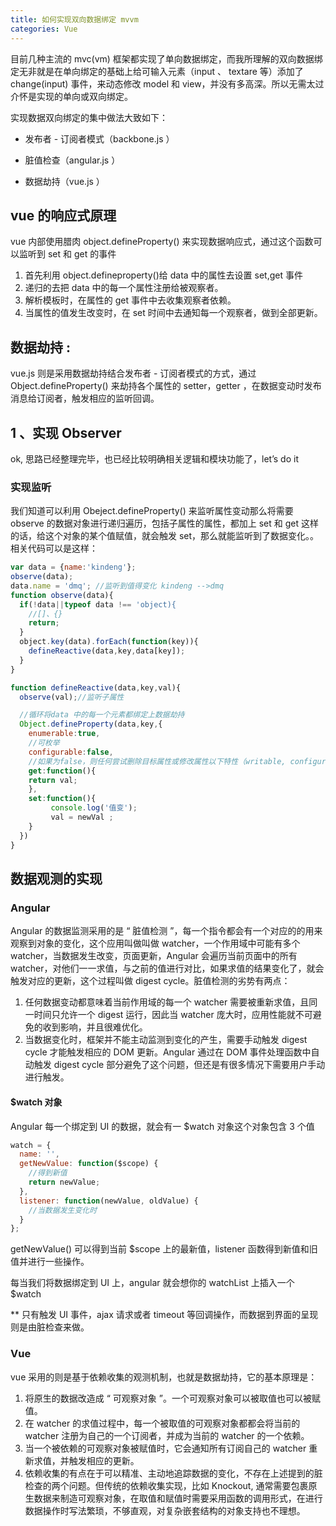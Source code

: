 ```yaml
---
title: 如何实现双向数据绑定 mvvm
categories: Vue
---
```


目前几种主流的 mvc(vm) 框架都实现了单向数据绑定，而我所理解的双向数据绑定无非就是在单向绑定的基础上给可输入元素（input 、 textare 等）添加了 change(input) 事件，来动态修改 model 和 view，并没有多高深。所以无需太过介怀是实现的单向或双向绑定。

<!--more-->

实现数据双向绑定的集中做法大致如下：

- 发布者 - 订阅者模式（backbone.js ）

- 脏值检查（angular.js ）

- 数据劫持（vue.js ）

## vue 的响应式原理

vue 内部使用腊肉 object.defineProperty() 来实现数据响应式，通过这个函数可以监听到 set 和 get 的事件

1. 首先利用 object.defineproperty()给 data 中的属性去设置 set,get 事件
2. 递归的去把 data 中的每一个属性注册给被观察者。
3. 解析模板时，在属性的 get 事件中去收集观察者依赖。
4. 当属性的值发生改变时，在 set 时间中去通知每一个观察者，做到全部更新。

## 数据劫持 :

vue.js 则是采用数据劫持结合发布者 - 订阅者模式的方式，通过 Object.defineProperty() 来劫持各个属性的 setter，getter ，在数据变动时发布消息给订阅者，触发相应的监听回调。

## 1 、实现 Observer

ok, 思路已经整理完毕，也已经比较明确相关逻辑和模块功能了，let’s do it

### 实现监听

我们知道可以利用 Obeject.defineProperty() 来监听属性变动那么将需要 observe 的数据对象进行递归遍历，包括子属性的属性，都加上 set 和 get 这样的话，给这个对象的某个值赋值，就会触发 set，那么就能监听到了数据变化。。相关代码可以是这样：

```javascript
var data = {name:'kindeng'};
observe(data);
data.name = 'dmq'; //监听到值得变化 kindeng -->dmq
function observe(data){
  if(!data||typeof data !== 'object){
    //[]、{}
    return;
  }
  object.key(data).forEach(function(key)){
    defineReactive(data,key,data[key]);
  }
}

function defineReactive(data,key,val){
  observe(val);//监听子属性

  //循环将data 中的每一个元素都绑定上数据劫持
  Object.defineProperty(data,key,{
    enumerable:true,
    //可枚举
    configurable:false,
    //如果为false，则任何尝试删除目标属性或修改属性以下特性（writable, configurable, enumerable）的行为将被无效化
    get:function(){
    return val;
    },
    set:function(){
         console.log('值变');
         val = newVal ;
    }
  })
}
```

## 数据观测的实现

### Angular

Angular 的数据监测采用的是 “ 脏值检测 ”，每一个指令都会有一个对应的的用来观察到对象的变化，这个应用叫做叫做 watcher，一个作用域中可能有多个 watcher，当数据发生改变，页面更新，Angular 会遍历当前页面中的所有 watcher，对他们一一求值，与之前的值进行对比，如果求值的结果变化了，就会触发对应的更新，这个过程叫做 digest cycle。脏值检测的劣势有两点：

1. 任何数据变动都意味着当前作用域的每一个 watcher 需要被重新求值，且同一时间只允许一个 digest 运行，因此当 watcher 庞大时，应用性能就不可避免的收到影响，并且很难优化。
2. 当数据变化时，框架并不能主动监测到变化的产生，需要手动触发 digest cycle 才能触发相应的 DOM 更新。Angular 通过在 DOM 事件处理函数中自动触发 digest cycle 部分避免了这个问题，但还是有很多情况下需要用户手动进行触发。

#### \$watch 对象

Angular 每一个绑定到 UI 的数据，就会有一 \$watch 对象这个对象包含 3 个值

```javascript
watch = {
  name: '',
  getNewValue: function($scope) {
    //得到新值
    return newValue;
  },
  listener: function(newValue, oldValue) {
    //当数据发生变化时
  }
};
```

getNewValue() 可以得到当前 \$scope 上的最新值，listener 函数得到新值和旧值并进行一些操作。

每当我们将数据绑定到 UI 上，angular 就会想你的 watchList 上插入一个 \$watch

\*\* 只有触发 UI 事件，ajax 请求或者 timeout 等回调操作，而数据到界面的呈现则是由脏检查来做。

### Vue

vue 采用的则是基于依赖收集的观测机制，也就是数据劫持，它的基本原理是：

1. 将原生的数据改造成 “ 可观察对象 ”。一个可观察对象可以被取值也可以被赋值。
2. 在 watcher 的求值过程中，每一个被取值的可观察对象都都会将当前的 watcher 注册为自己的一个订阅者，并成为当前的 watcher 的一个依赖。
3. 当一个被依赖的可观察对象被赋值时，它会通知所有订阅自己的 watcher 重新求值，并触发相应的更新。
4. 依赖收集的有点在于可以精准、主动地追踪数据的变化，不存在上述提到的脏检查的两个问题。但传统的依赖收集实现，比如 Knockout, 通常需要包裹原生数据来制造可观察对象，在取值和赋值时需要采用函数的调用形式，在进行数据操作时写法繁琐，不够直观，对复杂嵌套结构的对象支持也不理想。
